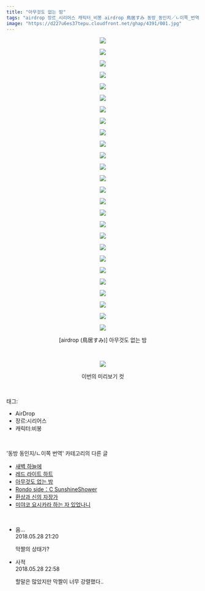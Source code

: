 ```yaml
---
title: "아무것도 없는 밤"
tags: "airdrop 장르_시리어스 캐릭터_비봉 airdrop 鳥居すみ 동방_동인지／ㄴ이쪽_번역"
image: "https://d227u6es37tepu.cloudfront.net/ghap/4391/001.jpg"
---
```

<div class="article">
<p style="text-align: center; clear: none; float: none;"><img src="{{ site.imgserver6 }}/ghap/4391/001.jpg"/></p>
<p style="text-align: center; clear: none; float: none;"><img src="{{ site.imgserver6 }}/ghap/4391/002.jpg"/></p>
<p style="text-align: center; clear: none; float: none;"><img src="{{ site.imgserver6 }}/ghap/4391/003.jpg"/></p>
<p style="text-align: center; clear: none; float: none;"><img src="{{ site.imgserver6 }}/ghap/4391/004.jpg"/></p>
<p style="text-align: center; clear: none; float: none;"><img src="{{ site.imgserver6 }}/ghap/4391/005.jpg"/></p>
<p style="text-align: center; clear: none; float: none;"><img src="{{ site.imgserver6 }}/ghap/4391/006.jpg"/></p>
<p style="text-align: center; clear: none; float: none;"><img src="{{ site.imgserver6 }}/ghap/4391/007.jpg"/></p>
<p style="text-align: center; clear: none; float: none;"><img src="{{ site.imgserver6 }}/ghap/4391/008.jpg"/></p>
<p style="text-align: center; clear: none; float: none;"><img src="{{ site.imgserver6 }}/ghap/4391/009.jpg"/></p>
<p style="text-align: center; clear: none; float: none;"><img src="{{ site.imgserver6 }}/ghap/4391/010.jpg"/></p>
<p style="text-align: center; clear: none; float: none;"><img src="{{ site.imgserver6 }}/ghap/4391/011.jpg"/></p>
<p style="text-align: center; clear: none; float: none;"><img src="{{ site.imgserver6 }}/ghap/4391/012.jpg"/></p>
<p style="text-align: center; clear: none; float: none;"><img src="{{ site.imgserver6 }}/ghap/4391/013.jpg"/></p>
<p style="text-align: center; clear: none; float: none;"><img src="{{ site.imgserver6 }}/ghap/4391/014.jpg"/></p>
<p style="text-align: center; clear: none; float: none;"><img src="{{ site.imgserver6 }}/ghap/4391/015.jpg"/></p>
<p style="text-align: center; clear: none; float: none;"><img src="{{ site.imgserver6 }}/ghap/4391/016.jpg"/></p>
<p style="text-align: center; clear: none; float: none;"><img src="{{ site.imgserver6 }}/ghap/4391/017.jpg"/></p>
<p style="text-align: center; clear: none; float: none;"><img src="{{ site.imgserver6 }}/ghap/4391/018.jpg"/></p>
<p style="text-align: center; clear: none; float: none;"><img src="{{ site.imgserver6 }}/ghap/4391/019.jpg"/></p>
<p style="text-align: center; clear: none; float: none;"><img src="{{ site.imgserver6 }}/ghap/4391/020.jpg"/></p>
<p style="text-align: center; clear: none; float: none;"><img src="{{ site.imgserver6 }}/ghap/4391/021.jpg"/></p>
<p style="text-align: center; clear: none; float: none;"><img src="{{ site.imgserver6 }}/ghap/4391/022.jpg"/></p>
<p style="text-align: center; clear: none; float: none;"><img src="{{ site.imgserver6 }}/ghap/4391/023.jpg"/></p>
<p style="text-align: center; clear: none; float: none;"><img src="{{ site.imgserver6 }}/ghap/4391/024.jpg"/></p>
<p style="text-align: center; clear: none; float: none;"><img src="{{ site.imgserver6 }}/ghap/4391/025.jpg"/></p>
<p style="text-align: center; clear: none; float: none;"><img src="{{ site.imgserver6 }}/ghap/4391/026.jpg"/></p>
<p style="text-align: center; clear: none; float: none;">[airdrop (鳥居すみ)] 아무것도 없는 밤</p>
<p style="text-align: center; clear: none; float: none;"><br/></p>
<p style="text-align: center; clear: none; float: none;"><img src="{{ site.imgserver6 }}/ghap/4391/027.jpg"/></p>
<p style="text-align: center; clear: none; float: none;">이번의 미리보기 컷</p>
</div><br/>
<div class="tagTrail">
<p>태그: </p>
<ul>
<li>AirDrop</li>
<li>장르:시리어스</li>
<li>캐릭터:비봉</li>
</ul>
</div><br/>
<div class="another">
<p>'동방 동인지/ㄴ이쪽 번역' 카테고리의 다른 글</p>
<ul>
<li><a href="/ghap_4395">새벽 하늘에</a></li>
<li><a href="/ghap_4394">레드 라이트 하트</a></li>
<li><a href="/ghap_4391">아무것도 없는 밤</a></li>
<li><a href="/ghap_4382">Rondo side：C SunshineShower</a></li>
<li><a href="/ghap_4380">환상과 신의 자장가</a></li>
<li><a href="/ghap_4378">미야코 요시카라 하는 자 있었나니</a></li>
</ul>
</div><br/>
<div class="cb_module cb_fluid">
<div class="cb_wrt cb_profile">
<div class="comment">
<ul>
<li class="cb_thumb_off" id="comment15263085">
<div class="cb_comment_area">
<div class="cb_info_area">
<div class="cb_section">
<span class="cb_nick_name">음...</span>
</div>
<div class="cb_section">
<span class="cb_date">2018.05.28 21:20 </span>
</div>
</div>
<div class="cb_dsc_comment">
<p class="cb_dsc">
											막짤의 상태가?
										</p>
</div>
</div></li>
<li class="cb_thumb_off" id="comment15263121">
<div class="cb_comment_area">
<div class="cb_info_area">
<div class="cb_section">
<span class="cb_nick_name">사적</span>
</div>
<div class="cb_section">
<span class="cb_date">2018.05.28 22:58 </span>
</div>
</div>
<div class="cb_dsc_comment">
<p class="cb_dsc">
											할말은 많았지만 막짤이 너무 강렬했다..
										</p>
</div>
</div></li>
</ul>
</div>
</div><!-- commentList close -->
</div><br/>
